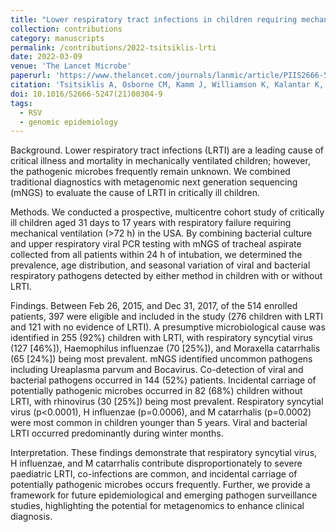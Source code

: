 ```yaml
---
title: "Lower respiratory tract infections in children requiring mechanical ventilation: a multicentre prospective surveillance study incorporating airway metagenomics"
collection: contributions
category: manuscripts
permalink: /contributions/2022-tsitsiklis-lrti
date: 2022-03-09
venue: 'The Lancet Microbe'
paperurl: 'https://www.thelancet.com/journals/lanmic/article/PIIS2666-5247(21)00304-9/fulltext'
citation: 'Tsitsiklis A, Osborne CM, Kamm J, Williamson K, Kalantar K, <b>Dudas G</b>, Caldera S, Lyden A, Tan M, Neff N, Soesanto V, Harris JK, Ambroggio L, Maddux AB, Carpenter TC, Reeder RW, Locandro C, Simões EAF, Leroue MK, Hall MW, Zuppa AF, Carcillo J, Meert KL, Sapru A, Pollack MM, McQuillen PS, Notterman DA, Dean JM, Zinter MS, Wagner BD, DeRisi JL, Mourani PM, Langelier CR, 2022. &quot;Lower respiratory tract infections in children requiring mechanical ventilation: a multicentre prospective surveillance study incorporating airway metagenomics&quot;. <i>The Lancet Microbe</i> 3(4): e284-e293.'
doi: 10.1016/S2666-5247(21)00304-9
tags:
  - RSV
  - genomic epidemiology
---
```


Background. Lower respiratory tract infections (LRTI) are a leading cause of critical illness and mortality in mechanically ventilated children; however, the pathogenic microbes frequently remain unknown.
We combined traditional diagnostics with metagenomic next generation sequencing (mNGS) to evaluate the cause of LRTI in critically ill children.

Methods. We conducted a prospective, multicentre cohort study of critically ill children aged 31 days to 17 years with respiratory failure requiring mechanical ventilation (>72 h) in the USA.
By combining bacterial culture and upper respiratory viral PCR testing with mNGS of tracheal aspirate collected from all patients within 24 h of intubation, we determined the prevalence, age distribution, and seasonal variation of viral and bacterial respiratory pathogens detected by either method in children with or without LRTI.

Findings. Between Feb 26, 2015, and Dec 31, 2017, of the 514 enrolled patients, 397 were eligible and included in the study (276 children with LRTI and 121 with no evidence of LRTI).
A presumptive microbiological cause was identified in 255 (92%) children with LRTI, with respiratory syncytial virus (127 [46%]), Haemophilus influenzae (70 [25%]), and Moraxella catarrhalis (65 [24%]) being most prevalent.
mNGS identified uncommon pathogens including Ureaplasma parvum and Bocavirus.
Co-detection of viral and bacterial pathogens occurred in 144 (52%) patients.
Incidental carriage of potentially pathogenic microbes occurred in 82 (68%) children without LRTI, with rhinovirus (30 [25%]) being most prevalent.
Respiratory syncytial virus (p<0.0001), H influenzae (p=0.0006), and M catarrhalis (p=0.0002) were most common in children younger than 5 years. Viral and bacterial LRTI occurred predominantly during winter months.

Interpretation. These findings demonstrate that respiratory syncytial virus, H influenzae, and M catarrhalis contribute disproportionately to severe paediatric LRTI, co-infections are common, and incidental carriage of potentially pathogenic microbes occurs frequently.
Further, we provide a framework for future epidemiological and emerging pathogen surveillance studies, highlighting the potential for metagenomics to enhance clinical diagnosis.
